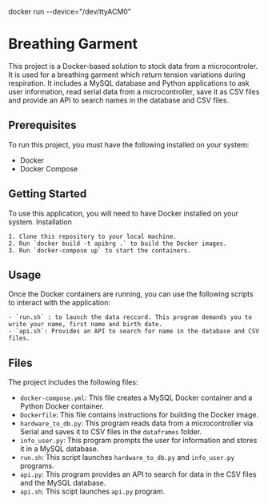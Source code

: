 

docker run --device="/dev/ttyACM0"

# Breathing Garment

This project is a Docker-based solution to stock data from a microcontroler. It is used for a breathing garment which return tension variations during respiration. 
It includes a MySQL database and Python applications to ask user information, read serial data from a microcontroller, save it as CSV files and provide an API to search names in the database and CSV files.


## Prerequisites

To run this project, you must have the following installed on your system:

- Docker
- Docker Compose

## Getting Started


To use this application, you will need to have Docker installed on your system.
Installation

    1. Clone this repository to your local machine.
    2. Run `docker build -t apibrg .` to build the Docker images.
    3. Run `docker-compose up` to start the containers.
    
## Usage

Once the Docker containers are running, you can use the following scripts to interact with the application:

    - `run.sh` : to launch the data reccord. This program demands you to write your name, first name and birth date.
    - `api.sh`: Provides an API to search for name in the database and CSV files.


## Files

The project includes the following files:

- `docker-compose.yml`: This file creates a MySQL Docker container and a Python Docker container.
- `Dockerfile`: This file contains instructions for building the Docker image.
- `hardware_to_db.py`: This program reads data from a microcontroller via Serial and saves it to CSV files in the `dataframes` folder.
- `info_user.py`: This program prompts the user for information and stores it in a MySQL database.
- `run.sh`: This script launches `hardware_to_db.py` and `info_user.py` programs.
- `api.py`: This program provides an API to search for data in the CSV files and the MySQL database.
- `api.sh`: This scipt launches `api.py` program.

